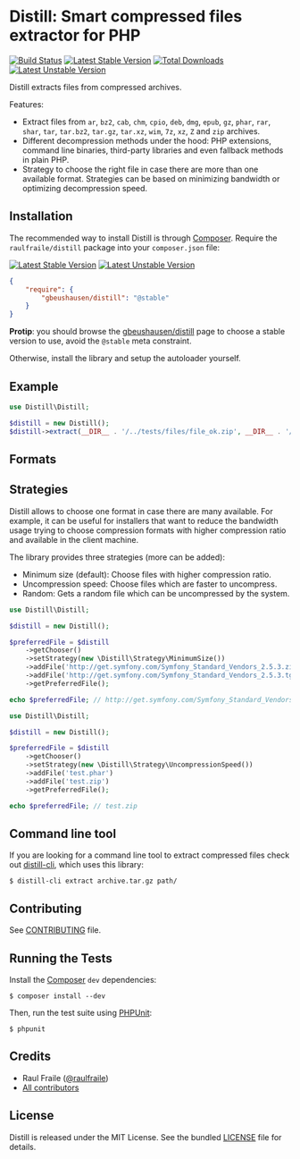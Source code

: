 # Distill: Smart compressed files extractor for PHP

[![Build Status](https://secure.travis-ci.org/raulfraile/distill.png)](http://travis-ci.org/raulfraile/distill)
[![Latest Stable Version](https://poser.pugx.org/raulfraile/distill/v/stable.png)](https://packagist.org/packages/raulfraile/distill)
[![Total Downloads](https://poser.pugx.org/raulfraile/distill/downloads.png)](https://packagist.org/packages/raulfraile/distill)
[![Latest Unstable Version](https://poser.pugx.org/raulfraile/distill/v/unstable.png)](https://packagist.org/packages/raulfraile/distill)

Distill extracts files from compressed archives.

Features:

* Extract files from `ar`, `bz2`, `cab`, `chm`, `cpio`, `deb`, `dmg`, `epub`, `gz`, `phar`, `rar`, `shar`, `tar`, `tar.bz2`, `tar.gz`, `tar.xz`, `wim`, `7z`, `xz`, `Z` and `zip` archives.
* Different decompression methods under the hood: PHP extensions, command line binaries, third-party libraries and even fallback methods in plain PHP.
* Strategy to choose the right file in case there are more than one available format. Strategies can be
based on minimizing bandwidth or optimizing decompression speed.

## Installation

The recommended way to install Distill is through [Composer](http://packagist.org/about-composer). Require the `raulfraile/distill` package into your `composer.json` file:

[![Latest Stable Version](https://poser.pugx.org/raulfraile/distill/v/stable.png)](https://packagist.org/packages/raulfraile/distill)
[![Latest Unstable Version](https://poser.pugx.org/raulfraile/distill/v/unstable.png)](https://packagist.org/packages/raulfraile/distill)


``` json
{
    "require": {
        "gbeushausen/distill": "@stable"
    }
}
```

**Protip**: you should browse the [gbeushausen/distill](https://packagist.org/packages/gbeushausen/distill) page to choose a stable version to use, avoid the `@stable` meta constraint.

Otherwise, install the library and setup the autoloader yourself.

## Example

```php
use Distill\Distill;

$distill = new Distill();
$distill->extract(__DIR__ . '/../tests/files/file_ok.zip', __DIR__ . '/extract');
```

## Formats

## Strategies

Distill allows to choose one format in case there are many available. For example, it can be
useful for installers that want to reduce the bandwidth usage trying to choose compression formats
with higher compression ratio and available in the client machine.

The library provides three strategies (more can be added):

* Minimum size (default): Choose files with higher compression ratio.
* Uncompression speed: Choose files which are faster to uncompress.
* Random: Gets a random file which can be uncompressed by the system.

```php
use Distill\Distill;

$distill = new Distill();

$preferredFile = $distill
    ->getChooser()
    ->setStrategy(new \Distill\Strategy\MinimumSize())
    ->addFile('http://get.symfony.com/Symfony_Standard_Vendors_2.5.3.zip')
    ->addFile('http://get.symfony.com/Symfony_Standard_Vendors_2.5.3.tgz')
    ->getPreferredFile();

echo $preferredFile; // http://get.symfony.com/Symfony_Standard_Vendors_2.5.3.tgz
```

```php
use Distill\Distill;

$distill = new Distill();

$preferredFile = $distill
    ->getChooser()
    ->setStrategy(new \Distill\Strategy\UncompressionSpeed())
    ->addFile('test.phar')
    ->addFile('test.zip')
    ->getPreferredFile();

echo $preferredFile; // test.zip
``` 

## Command line tool

If you are looking for a command line tool to extract compressed files check out [distill-cli](https://github.com/raulfraile/distill-cli), which uses this library:

```
$ distill-cli extract archive.tar.gz path/
```

## Contributing

See [CONTRIBUTING](https://github.com/GBeushausen/distill/blob/master/CONTRIBUTING.md) file.


## Running the Tests

Install the [Composer](http://getcomposer.org/) `dev` dependencies:

```
$ composer install --dev
``` 

Then, run the test suite using [PHPUnit](http://phpunit.de/):

```
$ phpunit
```

## Credits

* Raul Fraile ([@raulfraile](https://twitter.com/raulfraile))
* [All contributors](https://github.com/GBeushausen/distill/graphs/contributors)

## License

Distill is released under the MIT License. See the bundled [LICENSE](https://github.com/GBeushausen/distill/blob/master/LICENSE) file for details.
